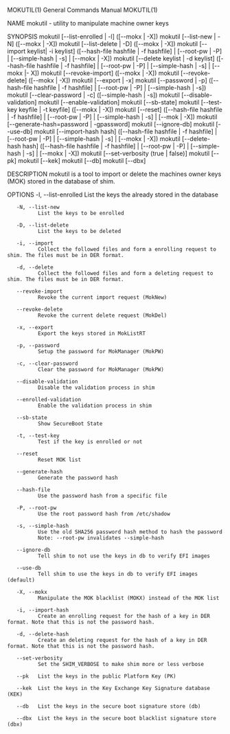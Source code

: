 MOKUTIL(1)                                                    General Commands Manual                                                   MOKUTIL(1)

NAME
       mokutil - utility to manipulate machine owner keys

SYNOPSIS
       mokutil [--list-enrolled | -l]
               ([--mokx | -X])
       mokutil [--list-new | -N]
               ([--mokx | -X])
       mokutil [--list-delete | -D]
               ([--mokx | -X])
       mokutil [--import keylist| -i keylist]
               ([--hash-file hashfile | -f hashfile] | [--root-pw | -P] |
                [--simple-hash | -s] | [--mokx | -X])
       mokutil [--delete keylist | -d keylist]
               ([--hash-file hashfile | -f hashfile] | [--root-pw | -P] |
                [--simple-hash | -s] | [--mokx |- X])
       mokutil [--revoke-import]
               ([--mokx | -X])
       mokutil [--revoke-delete]
               ([--mokx | -X])
       mokutil [--export | -x]
       mokutil [--password | -p]
               ([--hash-file hashfile | -f hashfile] | [--root-pw | -P] |
                [--simple-hash | -s])
       mokutil [--clear-password | -c]
               ([--simple-hash | -s])
       mokutil [--disable-validation]
       mokutil [--enable-validation]
       mokutil [--sb-state]
       mokutil [--test-key keyfile | -t keyfile]
               ([--mokx | -X])
       mokutil [--reset]
               ([--hash-file hashfile | -f hashfile] | [--root-pw | -P] |
                [--simple-hash | -s] | [--mok | -X])
       mokutil [--generate-hash=password | -gpassword]
       mokutil [--ignore-db]
       mokutil [--use-db]
       mokutil [--import-hash hash]
               ([--hash-file hashfile | -f hashfile] | [--root-pw | -P] |
                [--simple-hash | -s] | [--mokx | -X])
       mokutil [--delete-hash hash]
               ([--hash-file hashfile | -f hashfile] | [--root-pw | -P] |
                [--simple-hash | -s] | [--mokx | -X])
       mokutil [--set-verbosity (true | false)]
       mokutil [--pk]
       mokutil [--kek]
       mokutil [--db]
       mokutil [--dbx]

DESCRIPTION
       mokutil is a tool to import or delete the machines owner keys (MOK) stored in the database of shim.

OPTIONS
       -l, --list-enrolled
              List the keys the already stored in the database

       -N, --list-new
              List the keys to be enrolled

       -D, --list-delete
              List the keys to be deleted

       -i, --import
              Collect the followed files and form a enrolling request to shim. The files must be in DER format.

       -d, --delete
              Collect the followed files and form a deleting request to shim. The files must be in DER format.

       --revoke-import
              Revoke the current import request (MokNew)

       --revoke-delete
              Revoke the current delete request (MokDel)

       -x, --export
              Export the keys stored in MokListRT

       -p, --password
              Setup the password for MokManager (MokPW)

       -c, --clear-password
              Clear the password for MokManager (MokPW)

       --disable-validation
              Disable the validation process in shim

       --enrolled-validation
              Enable the validation process in shim

       --sb-state
              Show SecureBoot State

       -t, --test-key
              Test if the key is enrolled or not

       --reset
              Reset MOK list

       --generate-hash
              Generate the password hash

       --hash-file
              Use the password hash from a specific file

       -P, --root-pw
              Use the root password hash from /etc/shadow

       -s, --simple-hash
              Use the old SHA256 password hash method to hash the password
              Note: --root-pw invalidates --simple-hash

       --ignore-db
              Tell shim to not use the keys in db to verify EFI images

       --use-db
              Tell shim to use the keys in db to verify EFI images (default)

       -X, --mokx
              Manipulate the MOK blacklist (MOKX) instead of the MOK list

       -i, --import-hash
              Create an enrolling request for the hash of a key in DER format. Note that this is not the password hash.

       -d, --delete-hash
              Create an deleting request for the hash of a key in DER format. Note that this is not the password hash.

       --set-verbosity
              Set the SHIM_VERBOSE to make shim more or less verbose

       --pk   List the keys in the public Platform Key (PK)

       --kek  List the keys in the Key Exchange Key Signature database (KEK)

       --db   List the keys in the secure boot signature store (db)

       --dbx  List the keys in the secure boot blacklist signature store (dbx)


